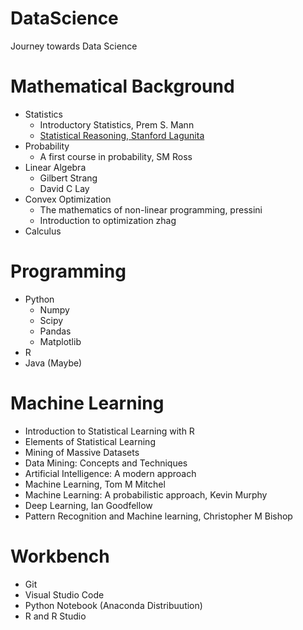 # DataScience
Journey towards Data Science

# Mathematical Background
- Statistics
  - Introductory Statistics, Prem S. Mann
  - [Statistical Reasoning, Stanford Lagunita](https://lagunita.stanford.edu/courses/OLI/StatReasoning/Open/course/)
- Probability
  - A first course in probability, SM Ross
- Linear Algebra
  - Gilbert Strang
  - David C Lay
- Convex Optimization
  - The mathematics of non-linear programming, pressini
  - Introduction to optimization zhag
- Calculus

# Programming
- Python
  - Numpy
  - Scipy
  - Pandas
  - Matplotlib
- R
- Java (Maybe)

# Machine Learning
- Introduction to Statistical Learning with R
- Elements of Statistical Learning
- Mining of Massive Datasets
- Data Mining: Concepts and Techniques
- Artificial Intelligence: A modern approach
- Machine Learning, Tom M Mitchel
- Machine Learning: A probabilistic approach, Kevin Murphy
- Deep Learning, Ian Goodfellow
- Pattern Recognition and Machine learning, Christopher M Bishop

# Workbench
- Git
- Visual Studio Code
- Python Notebook (Anaconda Distribuution)
- R and R Studio